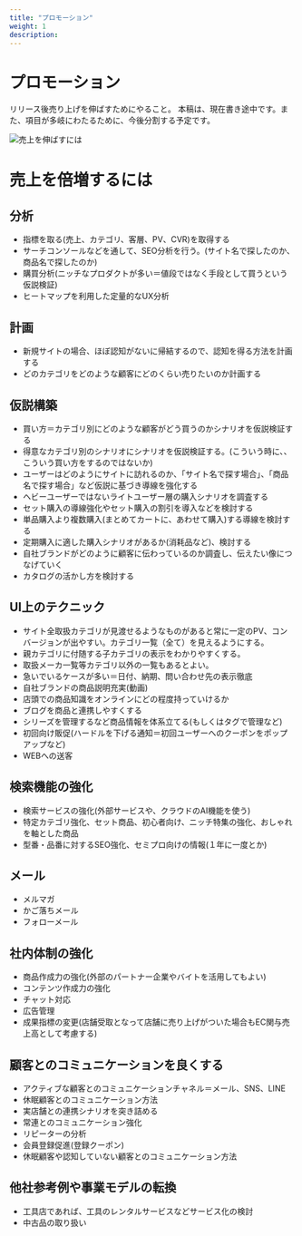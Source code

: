 ```yaml
---
title: "プロモーション"
weight: 1
description: 
---
```


# プロモーション

リリース後売り上げを伸ばすためにやること。
本稿は、現在書き途中です。また、項目が多岐にわたるために、今後分割する予定です。



![売上を伸ばすには](../media/promotion.jpg)


# 売上を倍増するには
## 分析
- 指標を取る(売上、カテゴリ、客層、PV、CVR)を取得する
- サーチコンソールなどを通して、SEO分析を行う。(サイト名で探したのか、商品名で探したのか) 
- 購買分析(ニッチなプロダクトが多い＝値段ではなく手段として買うという仮説検証)
- ヒートマップを利用した定量的なUX分析


## 計画
- 新規サイトの場合、ほぼ認知がないに帰結するので、認知を得る方法を計画する
- どのカテゴリをどのような顧客にどのくらい売りたいのか計画する


## 仮説構築
- 買い方＝カテゴリ別にどのような顧客がどう買うのかシナリオを仮説検証する
- 得意なカテゴリ別のシナリオにシナリオを仮説検証する。(こういう時に、、こういう買い方をするのではないか)
- ユーザーはどのようにサイトに訪れるのか、「サイト名で探す場合」、「商品名で探す場合」など仮説に基づき導線を強化する
- ヘビーユーザーではないライトユーザー層の購入シナリオを調査する
- セット購入の導線強化やセット購入の割引を導入などを検討する
- 単品購入より複数購入(まとめてカートに、あわせて購入)する導線を検討する
- 定期購入に適した購入シナリオがあるか(消耗品など)、検討する
- 自社ブランドがどのように顧客に伝わっているのか調査し、伝えたい像につなげていく
- カタログの活かし方を検討する


## UI上のテクニック
- サイト全取扱カテゴリが見渡せるようなものがあると常に一定のPV、コンバージョンが出やすい。カテゴリ一覧（全て）を見えるようにする。
- 親カテゴリに付随する子カテゴリの表示をわかりやすくする。
- 取扱メーカ一覧等カテゴリ以外の一覧もあるとよい。
- 急いでいるケースが多い＝日付、納期、問い合わせ先の表示徹底
- 自社ブランドの商品説明充実(動画)
- 店頭での商品知識をオンラインにどの程度持っていけるか
- ブログを商品と連携しやすくする
- シリーズを管理するなど商品情報を体系立てる(もしくはタグで管理など)
- 初回向け販促(ハードルを下げる通知＝初回ユーザーへのクーポンをポップアップなど)
- WEBへの送客


## 検索機能の強化
- 検索サービスの強化(外部サービスや、クラウドのAI機能を使う)
- 特定カテゴリ強化、セット商品、初心者向け、ニッチ特集の強化、おしゃれを軸とした商品
- 型番・品番に対するSEO強化、セミプロ向けの情報(１年に一度とか)


## メール
- メルマガ
- かご落ちメール
- フォローメール


## 社内体制の強化
- 商品作成力の強化(外部のパートナー企業やバイトを活用してもよい)
- コンテンツ作成力の強化
- チャット対応
- 広告管理
- 成果指標の変更(店舗受取となって店舗に売り上げがついた場合もEC関与売上高として考慮する)


## 顧客とのコミュニケーションを良くする
- アクティブな顧客とのコミュニケーションチャネル＝メール、SNS、LINE
- 休眠顧客とのコミュニケーション方法
- 実店舗との連携シナリオを突き詰める
- 常連とのコミュニケーション強化
- リピーターの分析
- 会員登録促進(登録クーポン)
- 休眠顧客や認知していない顧客とのコミュニケーション方法
	

## 他社参考例や事業モデルの転換
- 工具店であれば、工具のレンタルサービスなどサービス化の検討
- 中古品の取り扱い
